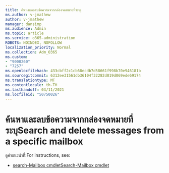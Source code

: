 ```yaml
---
title: ค้นหาและลบข้อความจากกล่องจดหมายที่ระบุ
ms.author: v-jmathew
author: v-jmathew
manager: dansimp
ms.audience: Admin
ms.topic: article
ms.service: o365-administration
ROBOTS: NOINDEX, NOFOLLOW
localization_priority: Normal
ms.collection: Adm_O365
ms.custom:
- "9000260"
- "7257"
ms.openlocfilehash: 433cbff2c1cb68ecdb7d58661f998b70e946181b
ms.sourcegitcommit: 6312ee31561db36104f32282d019d069ede69174
ms.translationtype: MT
ms.contentlocale: th-TH
ms.lasthandoff: 03/11/2021
ms.locfileid: "50750026"
---
```

# <a name="search-and-delete-messages-from-a-specific-mailbox"></a><span data-ttu-id="e56d0-102">ค้นหาและลบข้อความจากกล่องจดหมายที่ระบุ</span><span class="sxs-lookup"><span data-stu-id="e56d0-102">Search and delete messages from a specific mailbox</span></span>

<span data-ttu-id="e56d0-103">ดูคําแนะนําที่:</span><span class="sxs-lookup"><span data-stu-id="e56d0-103">For instructions, see:</span></span>

* [<span data-ttu-id="e56d0-104">search-Mailbox cmdlet</span><span class="sxs-lookup"><span data-stu-id="e56d0-104">Search-Mailbox cmdlet</span></span>](https://docs.microsoft.com/powershell/module/exchange/mailboxes/search-mailbox)
